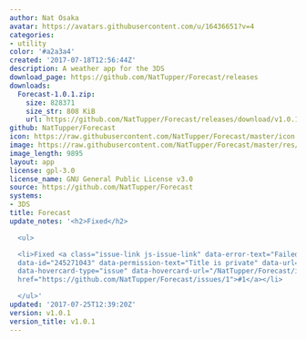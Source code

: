 ```yaml
---
author: Nat Osaka
avatar: https://avatars.githubusercontent.com/u/16436651?v=4
categories:
- utility
color: '#a2a3a4'
created: '2017-07-18T12:56:44Z'
description: A weather app for the 3DS
download_page: https://github.com/NatTupper/Forecast/releases
downloads:
  Forecast-1.0.1.zip:
    size: 828371
    size_str: 808 KiB
    url: https://github.com/NatTupper/Forecast/releases/download/v1.0.1/Forecast-1.0.1.zip
github: NatTupper/Forecast
icon: https://raw.githubusercontent.com/NatTupper/Forecast/master/icon.png
image: https://raw.githubusercontent.com/NatTupper/Forecast/master/res/banner%20icon.png
image_length: 9895
layout: app
license: gpl-3.0
license_name: GNU General Public License v3.0
source: https://github.com/NatTupper/Forecast
systems:
- 3DS
title: Forecast
update_notes: '<h2>Fixed</h2>

  <ul>

  <li>Fixed <a class="issue-link js-issue-link" data-error-text="Failed to load title"
  data-id="245271043" data-permission-text="Title is private" data-url="https://github.com/NatTupper/Forecast/issues/1"
  data-hovercard-type="issue" data-hovercard-url="/NatTupper/Forecast/issues/1/hovercard"
  href="https://github.com/NatTupper/Forecast/issues/1">#1</a></li>

  </ul>'
updated: '2017-07-25T12:39:20Z'
version: v1.0.1
version_title: v1.0.1
---
```

